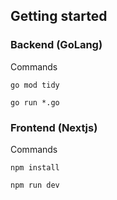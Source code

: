 ## Getting started

### Backend (GoLang)

Commands

```go mod tidy```

```go run *.go```

### Frontend (Nextjs)

Commands

```npm install```

```npm run dev```